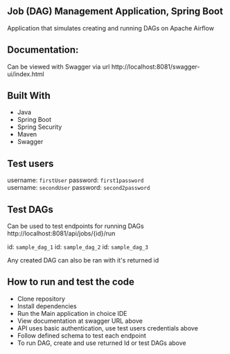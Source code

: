 ## Job (DAG) Management Application, Spring Boot

Application that simulates creating and running DAGs on Apache Airflow

## Documentation:

Can be viewed with Swagger via url http://localhost:8081/swagger-ui/index.html

## Built With

- Java
- Spring Boot
- Spring Security
- Maven
- Swagger

## Test users

username: `firstUser`  password: `first1password`  
username: `secondUser`  password: `second2password`

## Test DAGs

Can be used to test endpoints for running DAGs http://localhost:8081/api/jobs/{id}/run

id: `sample_dag_1`
id: `sample_dag_2`
id: `sample_dag_3`

Any created DAG can also be ran with it's returned id

## How to run and test the code

- Clone repository
- Install dependencies
- Run the Main application in choice IDE
- View documentation at swagger URL above
- API uses basic authentication, use test users credentials above
- Follow defined schema to test each endpoint
- To run DAG, create and use returned Id or test DAGs above 